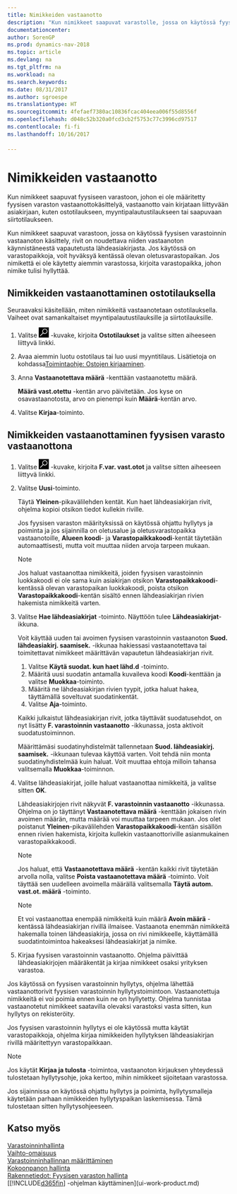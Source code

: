 ```yaml
---
title: Nimikkeiden vastaanotto
description: "Kun nimikkeet saapuvat varastolle, jossa on käytössä fyysisen varastoinnin vastaanoton käsittely, niiden vastaanoton käynnistäneestä vapautetusta lähdeasiakirjasta tulee hakea rivit."
documentationcenter: 
author: SorenGP
ms.prod: dynamics-nav-2018
ms.topic: article
ms.devlang: na
ms.tgt_pltfrm: na
ms.workload: na
ms.search.keywords: 
ms.date: 08/31/2017
ms.author: sgroespe
ms.translationtype: HT
ms.sourcegitcommit: 4fefaef7380ac10836fcac404eea006f55d8556f
ms.openlocfilehash: d048c52b320a0fcd3cb2f5753c77c3996cd97517
ms.contentlocale: fi-fi
ms.lasthandoff: 10/16/2017

---
```

# <a name="how-to-receive-items"></a>Nimikkeiden vastaanotto
Kun nimikkeet saapuvat fyysiseen varastoon, johon ei ole määritetty fyysisen varaston vastaanottokäsittelyä, vastaanotto vain kirjataan liittyvään asiakirjaan, kuten ostotilaukseen, myyntipalautustilaukseen tai saapuvaan siirtotilaukseen.

Kun nimikkeet saapuvat varastoon, jossa on käytössä fyysisen varastoinnin vastaanoton käsittely, rivit on noudettava niiden vastaanoton käynnistäneestä vapautetusta lähdeasiakirjasta. Jos käytössä on varastopaikkoja, voit hyväksyä kentässä olevan oletusvarastopaikan. Jos nimikettä ei ole käytetty aiemmin varastossa, kirjoita varastopaikka, johon nimike tulisi hyllyttää.  

## <a name="to-receive-items-with-a-purchase-order"></a>Nimikkeiden vastaanottaminen ostotilauksella
Seuraavaksi käsitellään, miten nimikkeitä vastaanotetaan ostotilauksella. Vaiheet ovat samankaltaiset myyntipalautustilauksille ja siirtotilauksille.  
1. Valitse ![Etsi sivu tai raportti](media/ui-search/search_small.png "Etsi sivu tai raportti -kuvake") -kuvake, kirjoita **Ostotilaukset** ja valitse sitten aiheeseen liittyvä linkki.
2. Avaa aiemmin luotu ostotilaus tai luo uusi myyntitilaus. Lisätietoja on kohdassa[Toimintaohje: Ostojen kirjaaminen](purchasing-how-record-purchases.md).
3. Anna **Vastaanotettava määrä** -kenttään vastaanotettu määrä.

    **Määrä vast.otettu** -kentän arvo päivitetään. Jos kyse on osavastaanotosta, arvo on pienempi kuin **Määrä**-kentän arvo.
4. Valitse **Kirjaa**-toiminto.

## <a name="to-receive-items-with-a-warehouse-receipt"></a>Nimikkeiden vastaanottaminen fyysisen varasto vastaanottona
1.  Valitse ![Etsi sivu tai raportti](media/ui-search/search_small.png "Etsi sivu tai raportti -kuvake") -kuvake, kirjoita **F.var. vast.otot** ja valitse sitten aiheeseen liittyvä linkki.  
2.  Valitse **Uusi**-toiminto.  

    Täytä **Yleinen**-pikavälilehden kentät. Kun haet lähdeasiakirjan rivit, ohjelma kopioi otsikon tiedot kullekin riville.  

    Jos fyysisen varaston määrityksissä on käytössä ohjattu hyllytys ja poiminta ja jos sijainnilla on oletusalue ja oletusvarastopaikka vastaanotoille, **Alueen koodi**- ja **Varastopaikkakoodi**-kentät täytetään automaattisesti, mutta voit muuttaa niiden arvoja tarpeen mukaan.  

    > [!NOTE]  
    >  Jos haluat vastaanottaa nimikkeitä, joiden fyysisen varastoinnin luokkakoodi ei ole sama kuin asiakirjan otsikon **Varastopaikkakoodi**-kentässä olevan varastopaikan luokkakoodi, poista otsikon **Varastopaikkakoodi**-kentän sisältö ennen lähdeasiakirjan rivien hakemista nimikkeitä varten.  
3.  Valitse **Hae lähdeasiakirjat** -toiminto. Näyttöön tulee **Lähdeasiakirjat**-ikkuna.

    Voit käyttää uuden tai avoimen fyysisen varastoinnin vastaanoton **Suod. lähdeasiakirj. saamisek.** -ikkunaa hakiessasi vastaanotettava tai toimitettavat nimikkeet määrittävän vapautetun lähdeasiakirjan rivit.

    1. Valitse **Käytä suodat. kun haet lähd.d** -toiminto.  
    2. Määritä uusi suodatin antamalla kuvaileva koodi **Koodi**-kenttään ja valitse **Muokkaa**-toiminto.  
    3. Määritä ne lähdeasiakirjan rivien tyypit, jotka haluat hakea, täyttämällä soveltuvat suodatinkentät.  
    4. Valitse **Aja**-toiminto.  

    Kaikki julkaistut lähdeasiakirjan rivit, jotka täyttävät suodatusehdot, on nyt lisätty **F. varastoinnin vastaanotto** -ikkunassa, josta aktivoit suodatustoiminnon.  

    Määrittämäsi suodatinyhdistelmät tallennetaan **Suod. lähdeasiakirj. saamisek.** -ikkunaan tulevaa käyttöä varten. Voit tehdä niin monta suodatinyhdistelmää kuin haluat. Voit muuttaa ehtoja milloin tahansa valitsemalla **Muokkaa**-toiminnon.

4.  Valitse lähdeasiakirjat, joille haluat vastaanottaa nimikkeitä, ja valitse sitten **OK**.  

    Lähdeasiakirjojen rivit näkyvät **F. varastoinnin vastaanotto** -ikkunassa. Ohjelma on jo täyttänyt **Vastaanotettava määrä** -kenttään jokaisen rivin avoimen määrän, mutta määrää voi muuttaa tarpeen mukaan. Jos olet poistanut **Yleinen**-pikavälilehden **Varastopaikkakoodi**-kentän sisällön ennen rivien hakemista, kirjoita kullekin vastaanottoriville asianmukainen varastopaikkakoodi.  

    > [!NOTE]  
    >  Jos haluat, että **Vastaanotettava määrä** -kentän kaikki rivit täytetään arvolla nolla, valitse **Poista vastaanotettava määrä** -toiminto. Voit täyttää sen uudelleen avoimella määrällä valitsemalla **Täytä autom. vast.ot. määrä** -toiminto.  

    > [!NOTE]  
    >  Et voi vastaanottaa enempää nimikkeitä kuin määrä **Avoin määrä** -kentässä lähdeasiakirjan rivillä ilmaisee. Vastaanota enemmän nimikkeitä hakemalla toinen lähdeasiakirja, jossa on rivi nimikkeelle, käyttämällä suodatintoimintoa hakeaksesi lähdeasiakirjat ja nimike.  

5.  Kirjaa fyysisen varastoinnin vastaanotto. Ohjelma päivittää lähdeasiakirjojen määräkentät ja kirjaa nimikkeet osaksi yrityksen varastoa.  

Jos käytössä on fyysisen varastoinnin hyllytys, ohjelma lähettää vastaanottorivit fyysisen varastoinnin hyllytystoimintoon. Vastaanotettuja nimikkeitä ei voi poimia ennen kuin ne on hyllytetty. Ohjelma tunnistaa vastaanotetut nimikkeet saatavilla olevaksi varastoksi vasta sitten, kun hyllytys on rekisteröity.  

Jos fyysisen varastoinnin hyllytys ei ole käytössä mutta käytät varastopaikkoja, ohjelma kirjaa nimikkeiden hyllytyksen lähdeasiakirjan rivillä määritettyyn varastopaikkaan.  

> [!NOTE]  
>  Jos käytät **Kirjaa ja tulosta** -toimintoa, vastaanoton kirjauksen yhteydessä tulostetaan hyllytysohje, joka kertoo, mihin nimikkeet sijoitetaan varastossa.  
>   
>  Jos sijainnissa on käytössä ohjattu hyllytys ja poiminta, hyllytysmalleja käytetään parhaan nimikkeiden hyllytyspaikan laskemisessa. Tämä tulostetaan sitten hyllytysohjeeseen.  

## <a name="see-also"></a>Katso myös  
[Varastoinninhallinta](warehouse-manage-warehouse.md)  
[Vaihto-omaisuus](inventory-manage-inventory.md)  
[Varastoinninhallinnan määrittäminen](warehouse-setup-warehouse.md)     
[Kokoonpanon hallinta](assembly-assemble-items.md)    
[Rakennetiedot: Fyysisen varaston hallinta](design-details-warehouse-management.md)  
[[!INCLUDE[d365fin](includes/d365fin_md.md)] -ohjelman käyttäminen](ui-work-product.md)

